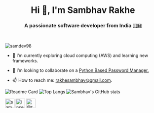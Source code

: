 <h1 align="center">Hi 👋, I'm Sambhav Rakhe</h1>
<h3 align="center">A passionate software developer from India 🇮🇳</h3>
<br>
<p align="left"> <img src="https://komarev.com/ghpvc/?username=samdev98" alt="samdev98" /> </p>

- 🌱 I’m currently exploring cloud computing (AWS) and learning new frameworks.

- 👯 I’m looking to collaborate on a [Python Based Password Manager.](https://github.com/SamDev98/password-manager-py)

- 📫 How to reach me: rakhesambhav@gmail.com.

![Readme Card](https://github-readme-stats.vercel.app/api/pin/?username=samdev98&theme=radical&repo=password-manager-py)
![Top Langs](https://github-readme-stats.vercel.app/api/top-langs/?username=samdev98&theme=radical&exclude_repo=python-projects&layout=compact)
![Sambhav's GitHub stats](https://github-readme-stats.vercel.app/api?username=samdev98&count_private=true&show_icons=true&theme=radical)

<p align="centre">
<a href="https://linkedin.com/in/sambhavrakhe" target="blank"><img align="center" src="https://cdn.jsdelivr.net/npm/simple-icons@3.0.1/icons/linkedin.svg" alt="sambhavrakhe" height="30" width="30" /></a>
<a href="https://stackoverflow.com/users/14191513/samdev98" target="blank"><img align="center" src="https://cdn.jsdelivr.net/npm/simple-icons@3.0.1/icons/stackoverflow.svg" alt="insert here" height="30" width="30" /></a>
<a href="https://medium.com/@rakhesambhav" target="blank"><img align="center" src="https://cdn.jsdelivr.net/npm/simple-icons@3.0.1/icons/medium.svg" alt="@rakhesambhav" height="30" width="30" /></a>
</p>
